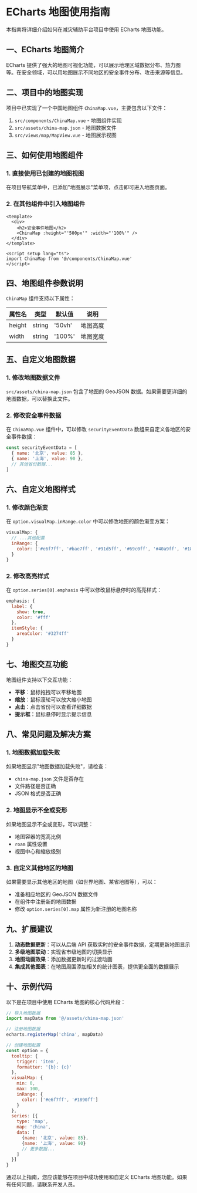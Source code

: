 # ECharts 地图使用指南

本指南将详细介绍如何在减灾辅助平台项目中使用 ECharts 地图功能。

## 一、ECharts 地图简介

ECharts 提供了强大的地图可视化功能，可以展示地理区域数据分布、热力图等。在安全领域，可以用地图展示不同地区的安全事件分布、攻击来源等信息。

## 二、项目中的地图实现

项目中已实现了一个中国地图组件 `ChinaMap.vue`，主要包含以下文件：

1. `src/components/ChinaMap.vue` - 地图组件实现
2. `src/assets/china-map.json` - 地图数据文件
3. `src/views/map/MapView.vue` - 地图展示视图

## 三、如何使用地图组件

### 1. 直接使用已创建的地图视图

在项目导航菜单中，已添加"地图展示"菜单项，点击即可进入地图页面。

### 2. 在其他组件中引入地图组件

```vue
<template>
  <div>
    <h2>安全事件地图</h2>
    <ChinaMap :height="'500px'" :width="'100%'" />
  </div>
</template>

<script setup lang="ts">
import ChinaMap from '@/components/ChinaMap.vue'
</script>
```

## 四、地图组件参数说明

`ChinaMap` 组件支持以下属性：

| 属性名 | 类型 | 默认值 | 说明 |
|-------|------|-------|------|
| height | string | '50vh' | 地图高度 |
| width | string | '100%' | 地图宽度 |

## 五、自定义地图数据

### 1. 修改地图数据文件

`src/assets/china-map.json` 包含了地图的 GeoJSON 数据。如果需要更详细的地图数据，可以替换此文件。

### 2. 修改安全事件数据

在 `ChinaMap.vue` 组件中，可以修改 `securityEventData` 数组来自定义各地区的安全事件数据：

```javascript
const securityEventData = [
  { name: '北京', value: 85 },
  { name: '上海', value: 90 },
  // 其他省份数据...
]
```

## 六、自定义地图样式

### 1. 修改颜色渐变

在 `option.visualMap.inRange.color` 中可以修改地图的颜色渐变方案：

```javascript
visualMap: {
  // ...其他配置
  inRange: {
    color: ['#e6f7ff', '#bae7ff', '#91d5ff', '#69c0ff', '#40a9ff', '#1890ff', '#096dd9']
  }
}
```

### 2. 修改高亮样式

在 `option.series[0].emphasis` 中可以修改鼠标悬停时的高亮样式：

```javascript
emphasis: {
  label: {
    show: true,
    color: '#fff'
  },
  itemStyle: {
    areaColor: '#3274ff'
  }
}
```

## 七、地图交互功能

地图组件支持以下交互功能：

- **平移**：鼠标拖拽可以平移地图
- **缩放**：鼠标滚轮可以放大缩小地图
- **点击**：点击省份可以查看详细数据
- **提示框**：鼠标悬停时显示提示信息

## 八、常见问题及解决方案

### 1. 地图数据加载失败

如果地图显示"地图数据加载失败"，请检查：
- `china-map.json` 文件是否存在
- 文件路径是否正确
- JSON 格式是否正确

### 2. 地图显示不全或变形

如果地图显示不全或变形，可以调整：
- 地图容器的宽高比例
- `roam` 属性设置
- 视图中心和缩放级别

### 3. 自定义其他地区的地图

如果需要显示其他地区的地图（如世界地图、某省地图等），可以：
- 准备相应地区的 GeoJSON 数据文件
- 在组件中注册新的地图数据
- 修改 `option.series[0].map` 属性为新注册的地图名称

## 九、扩展建议

1. **动态数据更新**：可以从后端 API 获取实时的安全事件数据，定期更新地图显示
2. **多级地图联动**：实现省市级地图的切换显示
3. **地图动画效果**：添加数据更新时的过渡动画
4. **集成其他图表**：在地图周围添加相关的统计图表，提供更全面的数据展示

## 十、示例代码

以下是在项目中使用 ECharts 地图的核心代码片段：

```javascript
// 导入地图数据
import mapData from '@/assets/china-map.json'

// 注册地图数据
echarts.registerMap('china', mapData)

// 创建地图配置
const option = {
  tooltip: {
    trigger: 'item',
    formatter: '{b}: {c}'
  },
  visualMap: {
    min: 0,
    max: 100,
    inRange: {
      color: ['#e6f7ff', '#1890ff']
    }
  },
  series: [{
    type: 'map',
    map: 'china',
    data: [
      {name: '北京', value: 85},
      {name: '上海', value: 90}
      // 更多数据...
    ]
  }]
}
```

通过以上指南，您应该能够在项目中成功使用和自定义 ECharts 地图功能。如果有任何问题，请联系开发人员。